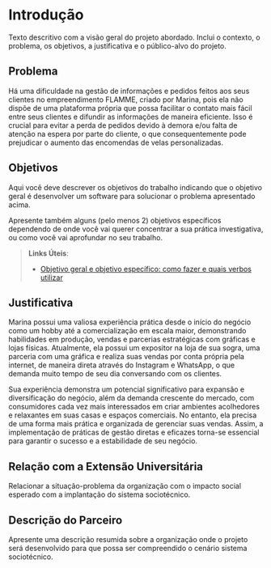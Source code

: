 # Introdução

Texto descritivo com a visão geral do projeto abordado. Inclui o contexto, o problema, os objetivos, a justificativa e o público-alvo do projeto.

## Problema

Há uma dificuldade na gestão de informações e pedidos feitos aos seus clientes no empreendimento FLAMME, criado por Marina, pois ela não dispõe de uma plataforma própria que possa facilitar o contato mais fácil entre seus clientes e difundir as informações de maneira eficiente. Isso é crucial para evitar a perda de pedidos devido à demora e/ou falta de atenção na espera por parte do cliente, o que consequentemente pode prejudicar o aumento das encomendas de velas personalizadas.

## Objetivos

Aqui você deve descrever os objetivos do trabalho indicando que o objetivo geral é desenvolver um software para solucionar o problema apresentado acima. 

Apresente também alguns (pelo menos 2) objetivos específicos dependendo de onde você vai querer concentrar a sua prática investigativa, ou como você vai aprofundar no seu trabalho.
 
> **Links Úteis**:
> - [Objetivo geral e objetivo específico: como fazer e quais verbos utilizar](https://blog.mettzer.com/diferenca-entre-objetivo-geral-e-objetivo-especifico/)

## Justificativa

Marina possui uma valiosa experiência prática desde o início do negócio como um hobby até a comercialização em escala maior, demonstrando habilidades em produção, vendas e parcerias estratégicas com gráficas e lojas físicas. Atualmente, ela possui um expositor na loja de sua sogra, uma parceria com uma gráfica e realiza suas vendas por conta própria pela internet, de maneira direta através do Instagram e WhatsApp, o que demanda muito tempo de seu dia conversando com os clientes.

Sua experiência demonstra um potencial significativo para expansão e diversificação do negócio, além da demanda crescente do mercado, com consumidores cada vez mais interessados em criar ambientes acolhedores e relaxantes em suas casas e espaços comerciais. No entanto, ela precisa de uma forma mais prática e organizada de gerenciar suas vendas. Assim, a implementação de práticas de gestão diretas e eficazes torna-se essencial para garantir o sucesso e a estabilidade de seu negócio.

## Relação com a Extensão Universitária

Relacionar a situação-problema da organização com o impacto social esperado com a implantação do sistema sociotécnico.

## Descrição do Parceiro

Apresente uma descrição resumida sobre a organização onde o projeto será desenvolvido para que possa ser compreendido o cenário sistema sociotécnico.
